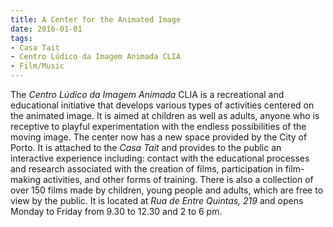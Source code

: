 ```yaml
---
title: A Center for the Animated Image
date: 2016-01-01
tags: 
- Casa Tait
- Centro Lúdico da Imagem Animada CLIA
- Film/Music
---
```

The _Centro Lúdico da Imagem Animada_ CLIA is a recreational and educational initiative that develops various types of activities centered on the animated image. It is aimed at children as well as adults, anyone who is receptive to playful experimentation with the endless possibilities of the moving image. The center now has a new space provided by the City of Porto. It is attached to the _Casa Tait_ and provides to the public an interactive experience including: contact with the educational processes and research associated with the creation of films, participation in film-making activities, and other forms of training. There is also a collection of over 150 films made by children, young people and adults, which are free to view by the public. It is located at _Rua de Entre Quintas, 219_ and opens Monday to Friday from 9.30 to 12.30 and 2 to 6 pm.